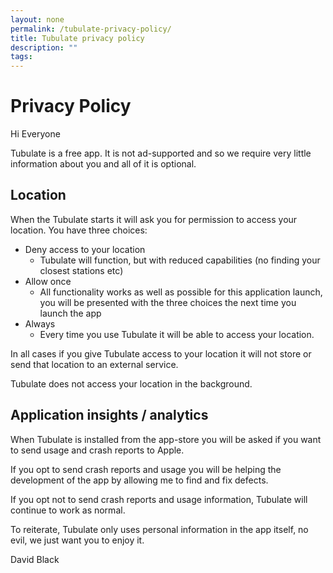 ```yaml
---
layout: none
permalink: /tubulate-privacy-policy/
title: Tubulate privacy policy
description: ""
tags: 
---
```


# Privacy Policy

Hi Everyone

Tubulate is a free app. It is not ad-supported and so we require very little information about you and all of it is optional.

## Location

When the Tubulate starts it will ask you for permission to access your location. You have three choices:

+ Deny access to your location
  + Tubulate will function, but with reduced capabilities (no finding your closest stations etc)
+ Allow once
  + All functionality works as well as possible for this application launch, you will be presented with the three choices the next time you launch the app
+ Always
  + Every time you use Tubulate it will be able to access your location.

In all cases if you give Tubulate access to your location it will not store or send that location to an external service.

Tubulate does not access your location in the background.

## Application insights / analytics

When Tubulate is installed from the app-store you will be asked if you want to send usage and crash reports to Apple.

If you opt to send crash reports and usage you will be helping the development of the app by allowing me to find and fix defects.

If you opt not to send crash reports and usage information, Tubulate will continue to work as normal.

To reiterate, Tubulate only uses personal information in the app itself, no evil, we just want you to enjoy it.

David Black



